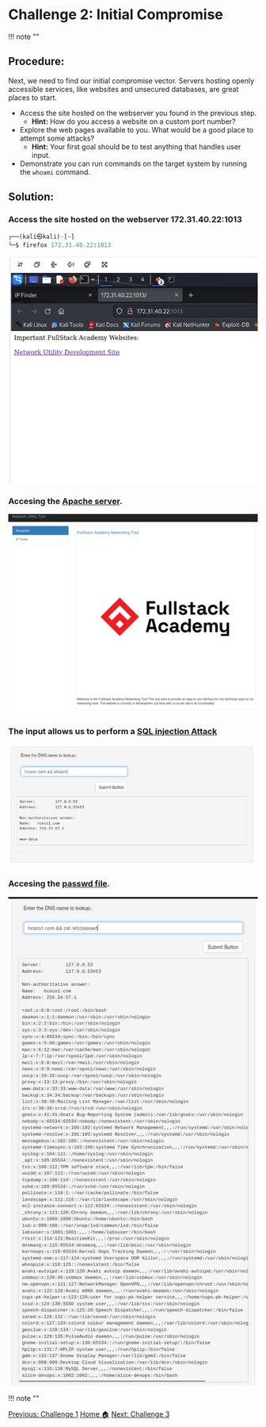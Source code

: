 # **Challenge 2: Initial Compromise**
!!! note ""
## **Procedure:**

Next, we need to find our initial compromise vector. Servers hosting openly accessible services, like websites and unsecured databases, are great places to start.

- Access the site hosted on the webserver you found in the previous step.
  - **Hint:** How do you access a website on a custom port number?
- Explore the web pages available to you. What would be a good place to attempt some attacks?
  - **Hint:** Your first goal should be to test anything that handles user input.
- Demonstrate you can run commands on the target system by running the `whoami` command.

## **Solution:**

### Access the site hosted on the webserver 172.31.40.22:1013

```python linenums="1"
┌──(kali㉿kali)-[~]
└─$ firefox 172.31.40.22:1013
```

![alt text](images/Pasted%20image%2020240507225701.png)

### Accesing the **[Apache server](https://kinsta.com/knowledgebase/what-is-apache/)**.


![alt text](images/Pasted%20image%2020240507225721.png)

### The input allows us to perform a **[SQL injection Attack](https://portswigger.net/web-security/sql-injection)**


![alt text](images/Pasted%20image%2020240507225931.png)

### Accesing the **[passwd file](https://www.geeksforgeeks.org/understanding-the-etc-passwd-file/)**.

![alt text](images/Pasted%20image%2020240507230309.png)

!!! note ""

<div class="button-container" markdown="1">
<a href="/Career-Simulation-3/challenge_1/" class="md-button md-button--primary">Previous: Challenge 1</a>
<a href="/Career-Simulation-3/" class="md-button md-button--secondary">Home 🏠</a>
<a href="/Career-Simulation-3/challenge_3/" class="md-button md-button--primary">Next: Challenge 3</a>
</div>